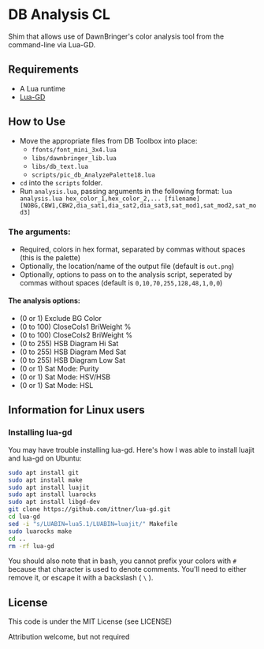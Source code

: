 # DB Analysis CL
Shim that allows use of DawnBringer's color analysis tool from the command-line via Lua-GD.

## Requirements
- A Lua runtime
- [Lua-GD](https://www.ittner.com.br/lua-gd/)

## How to Use
- Move the appropriate files from DB Toolbox into place:
  - `ffonts/font_mini_3x4.lua`
  - `libs/dawnbringer_lib.lua`
  - `libs/db_text.lua`
  - `scripts/pic_db_AnalyzePalette18.lua`
- `cd` into the `scripts` folder.
- Run `analysis.lua`, passing arguments in the following format: `lua analysis.lua hex_color_1,hex_color_2,... [filename] [NOBG,CBW1,CBW2,dia_sat1,dia_sat2,dia_sat3,sat_mod1,sat_mod2,sat_mod3]`

### The arguments:
- Required, colors in hex format, separated by commas without spaces (this is the palette)
- Optionally, the location/name of the output file (default is `out.png`)
- Optionally, options to pass on to the analysis script, seperated by commas without spaces (default is `0,10,70,255,128,48,1,0,0`)

#### The analysis options:
- (0 or 1) Exclude BG Color
- (0 to 100) CloseCols1 BriWeight %
- (0 to 100) CloseCols2 BriWeight %
- (0 to 255) HSB Diagram Hi Sat
- (0 to 255) HSB Diagram Med Sat
- (0 to 255) HSB Diagram Low Sat
- (0 or 1) Sat Mode: Purity
- (0 or 1) Sat Mode: HSV/HSB
- (0 or 1) Sat Mode: HSL

## Information for Linux users
### Installing lua-gd
You may have trouble installing lua-gd. Here's how I was able to install luajit and lua-gd on Ubuntu:
```bash
sudo apt install git
sudo apt install make
sudo apt install luajit
sudo apt install luarocks
sudo apt install libgd-dev
git clone https://github.com/ittner/lua-gd.git
cd lua-gd
sed -i "s/LUABIN=lua5.1/LUABIN=luajit/" Makefile
sudo luarocks make
cd ..
rm -rf lua-gd
```

You should also note that in bash, you cannot prefix your colors with `#` because that character is used to denote comments. You'll need to either remove it, or escape it with a backslash ( `\` ).

## License
This code is under the MIT License (see LICENSE)

Attribution welcome, but not required
